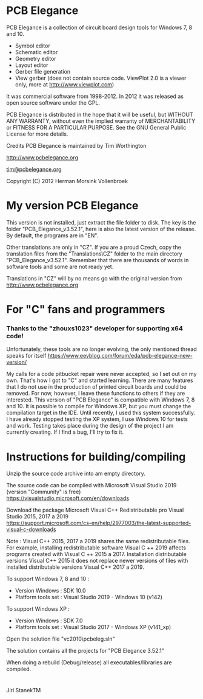 # PCB Elegance
PCB Elegance is a collection of circuit board design tools for Windows 7, 8 and 10.
- Symbol editor 
- Schematic editor 
- Geometry editor 
- Layout editor 
- Gerber file generation 
- View gerber (does not contain source code. ViewPlot 2.0 is a viewer only, more at http://www.viewplot.com)

It was commercial software from 1998-2012.
In 2012 it was released as open source software under the GPL.

PCB Elegance is distributed in the hope that it will be useful, but WITHOUT ANY WARRANTY,
without even the implied warranty of MERCHANTABILITY or FITNESS FOR A PARTICULAR PURPOSE.
See the GNU General Public License for more details.

Credits
PCB Elegance is maintained by Tim Worthington

http://www.pcbelegance.org

tim@pcbelegance.org

Copyright (C) 2012 Herman Morsink Vollenbroek

# My version PCB Elegance
This version is not installed, just extract the file folder to disk.
The key is the folder "PCB_Elegance_v3.52.1", here is also the latest version of the release.
By default, the programs are in "EN".

Other translations are only in "CZ".
If you are a proud Czech, copy the translation files from the "Translations\CZ" folder to the main directory "PCB_Elegance_v3.52.1".
Remember that there are thousands of words in software tools and some are not ready yet.

Translations in "CZ" will by no means go with the original version from http://www.pcbelegance.org

# For "C" fans and programmers
### Thanks to the "zhouxs1023" developer for supporting x64 code!

Unfortunately, these tools are no longer evolving, the only mentioned thread speaks for itself https://www.eevblog.com/forum/eda/pcb-elegance-new-version/

My calls for a code pitbucket repair were never accepted, so I set out on my own.
That's how I got to "C" and started learning.
There are many features that I do not use in the production of printed circuit boards and could be removed.
For now, however, I leave these functions to others if they are interested.
This version of "PCB Elegance" is compatible with Windows 7, 8 and 10.
It is possible to compile for Windows XP, but you must change the compilation target in the IDE.
Until recently, I used this system successfully.
I have already stopped testing the XP system, I use Windows 10 for tests and work.
Testing takes place during the design of the project I am currently creating.
If I find a bug, I'll try to fix it.

# Instructions for building/compiling
Unzip the source code archive into am empty directory.

The source code can be compiled with Microsoft Visual Studio 2019 (version "Community" is free)        
https://visualstudio.microsoft.com/en/downloads

Download the package Microsoft Visual C++ Redistributable pro Visual Studio 2015, 2017 a 2019        
https://support.microsoft.com/cs-en/help/2977003/the-latest-supported-visual-c-downloads

Note : Visual C++ 2015, 2017 a 2019 shares the same redistributable files.
For example, installing redistributable software Visual C ++ 2019 affects programs created with Visual C ++ 2015 a 2017.
Installation distributable versions Visual C++ 2015 it does not replace newer versions of files with installed distributable versions Visual C++ 2017 a 2019.

To support Windows 7, 8 and 10 :            
- Version Windows : SDK 10.0              
- Platform tools set : Visual Studio 2019 - Windows 10 (v142)

To support Windows XP :              
- Version Windows : SDK 7.0              
- Platform tools set : Visual Studio 2017 - Windows XP (v141_xp)

Open the solution file "vc2010\pcbeleg.sln"

The solution contains all the projects for "PCB Elegance 3.52.1"

When doing a rebuild (Debug/release) all executables/libraries are compiled.
#
Jiri StanekTM
